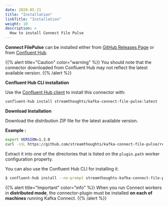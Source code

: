 ```yaml
---
date: 2020-05-21
title: "Installation"
linkTitle: "Installation"
weight: 10
description: >
  How to install Connect File Pulse
---
```



**Connect FilePulse** can be installed either from [GitHub Releases Page](https://github.com/streamthoughts/kafka-connect-file-pulse/releases) or from [Confluent Hub](https://www.confluent.io/hub/streamthoughts/kafka-connect-file-pulse).

{{% alert title="Caution" color="warning" %}}
You should note that the connector downloaded from Confluent Hub may not reflect the latest available version.
{{% /alert %}}

**Confluent Hub CLI installation**

Use the [Confluent Hub client](https://docs.confluent.io/current/confluent-hub/client.html) to install this connector with:

```bash
confluent-hub install streamthoughts/kafka-connect-file-pulse:latest
```

**Download Installation**

Download the distribution ZIP file for the latest available version.

**Example :**
```bash
export VERSION=1.3.0
curl -sSL https://github.com/streamthoughts/kafka-connect-file-pulse/releases/download/v$VERSION/streamthoughts-kafka-connect-file-pulse-$VERSION.zip
```

Extract it into one of the directories that is listed on the `plugin.path` worker configuration property.

You can also use the Confluent Hub CLI for installing it.

```bash
$ confluent-hub install --no-prompt streamthoughts-kafka-connect-file-pulse-$VERSION.zip
```

{{% alert title="Important" color="info" %}}
When you run Connect workers in **distributed mode**, the connector-plugin must be installed **on each of machines** running Kafka Connect.
{{% /alert %}}



